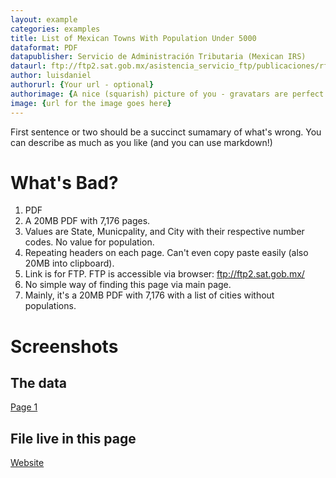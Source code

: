 ```yaml
---
layout: example
categories: examples
title: List of Mexican Towns With Population Under 5000
dataformat: PDF
datapublisher: Servicio de Administración Tributaria (Mexican IRS)
dataurl: ftp://ftp2.sat.gob.mx/asistencia_servicio_ftp/publicaciones/rf2010/listado_pob_ieps.pdf
author: luisdaniel
authorurl: {Your url - optional}
authorimage: {A nice (squarish) picture of you - gravatars are perfect. optional}
image: {url for the image goes here}
---
```


First sentence or two should be a succinct sumamary of what's wrong. You can describe as much as you like (and you can use markdown!)

# What's Bad?
1. PDF
2. A 20MB PDF with 7,176 pages.
3. Values are State, Municpality, and City with their respective number codes. No value for population.
4. Repeating headers on each page. Can't even copy paste easily (also 20MB into clipboard).
5. Link is for FTP. FTP is accessible via browser: ftp://ftp2.sat.gob.mx/
6. No simple way of finding this page via main page. 
7. Mainly, it's a 20MB PDF with 7,176 with a list of cities without populations.

# Screenshots
## The data
[Page 1](http://i.imgur.com/4kXSjO1.png)

## File live in this page
[Website](http://i.imgur.com/Sou57Kx.png)